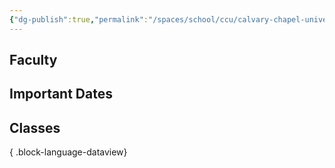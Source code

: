 ```yaml
---
{"dg-publish":true,"permalink":"/spaces/school/ccu/calvary-chapel-university/","noteIcon":1}
---
```


## Faculty
## Important Dates
## Classes

{ .block-language-dataview}
